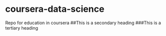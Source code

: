 # coursera-data-science
Repo for education in coursera
##This is a secondary heading
###This is a tertiary heading